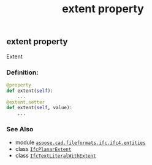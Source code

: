 ﻿---
title: extent property
second_title: Aspose.CAD for Python via .NET API References
description: 
type: docs
weight: 50
url: /aspose.cad.fileformats.ifc.ifc4.entities/ifctextliteralwithextent/extent/
is_root: false
---

## extent property


Extent
### Definition:
```python
@property
def extent(self):
    ...
@extent.setter
def extent(self, value):
    ...
```

### See Also
* module [`aspose.cad.fileformats.ifc.ifc4.entities`](../../)
* class [`IfcPlanarExtent`](/cad/python-net/aspose.cad.fileformats.ifc.ifc4.entities/ifcplanarextent)
* class [`IfcTextLiteralWithExtent`](/cad/python-net/aspose.cad.fileformats.ifc.ifc4.entities/ifctextliteralwithextent)
